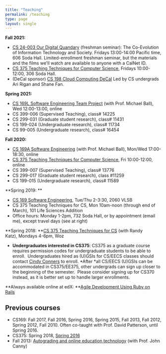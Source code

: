 ```yaml
---
title: "Teaching"
permalink: /teaching
type: page
layout: single
---
```



**Fall 2021:**

-   [CS 24-003 Our Digital Quandary](http://digitalquandary.org/) (freshman seminar): The Co-Evolution of Information Technology and Society. Fridays 13:00-14:00 Pacific time, 606 Soda Hall. Limited-enrollment freshman seminar, but the materials and the films we'll watch are available to anyone with a CalNet ID.
-   [CS 375 Teaching Techniques for Computer Science](http://cs375.org/), Fridays 10:00-12:00, 306 Soda Hall.
-   (DeCal sponsor) [CS 198 Cloud Computing DeCal](https://calcloud.org) Led by CS undergrads Ari Rigan and Shane Fan.

**Spring 2021:**

-   [CS 169L Software Engineering Team Project](http://cs169l.cs169.org/) (with Prof. Michael Ball), Wed 12:00-13:00, online
-   CS 399-006 (Supervised Teaching), class# 14225
-   CS 299-031 (Graduate student research), class# 11431
-   CS 199-024 (Undergraduate research), class# 11734
-   CS 99-005 (Undergraduate research), class# 16454

**Fall 2020:**

-   [CS 169A Software Engineering](https://bcourses.berkeley.edu/courses/1497383) (with Prof. Michael Ball), Mon/Wed 17:00-18:30, online
-   [CS 375 Teaching Techniques for Computer Science](https://bcourses.berkeley.edu/courses/1494605), Fri 10:00-12:00, online
-   CS 399-007 (Supervised Teaching), class# 13776
-   CS 299-017 (Graduate student research), class #11259
-   CS 199-015 (Undergraduate research), class# 11589

**Spring 2019: **

-   [CS 169 Software Engineering](http://cs169.saas-class.org/), Tue/Thu 2-3:30, 2060 VLSB
-   CS 375 Teaching Techniques for CS, Mon 10am-noon (through end of March), 101 Life Sciences Addition
-   Office hours: Monday 1-2pm, 732 Soda Hall, or by appointment (email me), except travel days (see at right)

**Spring 2018: **[CS 375 Teaching Techniques for CS](https://edge.edx.org/courses/course-v1%3ABerkeley%2BCS375%2Bspring2016/) (with Randy Katz), Mondays 4-6pm, Woz

-   **Undergraduates interested in CS375**: CS375 as a graduate course requires permission codes for undergraduate students to be able to enroll.  Undergraduates hired as (U)GSIs for CS/EECS classes should contact [Cindy Conners](mailto:csconners@cs.berkeley.edu) to enroll. *After *all CS/EECS (U)GSIs can be accommodated in CS375/EE375, other undergrads can sign up closer to the beginning of the semester.  Please consider signing up for CS370 instead, as it is better set up to handle larger enrollments.

**Always available online at edX: **[Agile Development Using Ruby on Rails](http://saas-class.org/) 

Previous courses
----------------

-   CS169: Fall 2017, Fall 2016, Spring 2016, Spring 2015, Fall 2013, Fall 2012, Spring 2012, Fall 2010. Often co-taught with Prof. David Patterson, until Spring 2016.
-   CS375: Spring 2018, [Spring 2016](https://edge.edx.org/courses/course-v1:Berkeley+CS375+spring2016)
-   Fall 2013: [Autograding and online education technology](https://ucberkeley.instructure.com/courses/1164764) (with Prof. John Canny)
